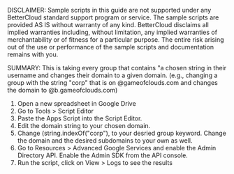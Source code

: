 DISCLAIMER: Sample scripts in this guide are not supported under any BetterCloud standard support program or service. The sample scripts are provided AS IS without warranty of any kind. BetterCloud disclaims all implied warranties including, without limitation, any implied warranties of merchantability or of fitness for a particular purpose. The entire risk arising out of the use or performance of the sample scripts and documentation remains with you.

SUMMARY: This is taking every group that contains "a chosen string in their username and changes their domain to a given domain. (e.g., changing a group with the string "corp" that is on @gameofclouds.com and changes the domain to @b.gameofclouds.com)

1) Open a new spreadsheet in Google Drive
2) Go to Tools > Script Editor
3) Paste the Apps Script into the Script Editor.
4) Edit the domain string to your chosen domain.
5) Change (string.indexOf("corp"), to your desried group keyword. Change the domain and the desired subdomains to your own as well.
6) Go to Resources > Advanced Google Services and enable the Admin Directory API. Enable the Admin SDK from the API console.
7) Run the script, click on View > Logs to see the results

